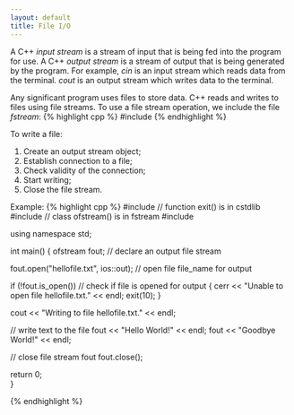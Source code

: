 ```yaml
---
layout: default
title: File I/O
---
```


A C++ *input stream* is a stream of input that is being fed
into the program for use.
A C++ *output stream* is a stream of output that is being generated 
by the program.
For example, *cin* is an input stream which reads data from the terminal.
*cout* is an output stream which writes data to the terminal.

Any significant program uses files to store data.
C++ reads and writes to files using file streams.
To use a file stream operation, we include the file *fstream*:
{% highlight cpp %}
#include <fstream>
{% endhighlight %}

To write a file:

1. Create an output stream object;
2. Establish connection to a file;
3. Check validity of the connection;
4. Start writing;
5. Close the file stream.

Example:
{% highlight cpp %}
#include <cstdlib>           // function exit() is in cstdlib
#include <fstream>         // class ofstream() is in fstream
#include <iostream>

using namespace std;

int main()
{
  ofstream fout;                           // declare an output file stream

  fout.open("hellofile.txt", ios::out);    // open file file_name for output

  if (!fout.is_open())                     // check if file is opened for output
    {
      cerr << "Unable to open file hellofile.txt." << endl;
      exit(10);
    }

  cout << "Writing to file hellofile.txt." << endl;

  // write text to the file
  fout << "Hello World!" << endl;
  fout << "Goodbye World!" << endl;

  // close file stream fout
  fout.close();

  return 0;  
}

{% endhighlight %}


